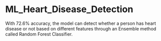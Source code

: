 # ML_Heart_Disease_Detection
With 72.6% accuracy, the model can detect whether a person has heart disease or not based on different features through an Ensemble method called Random Forest Classifier. 
